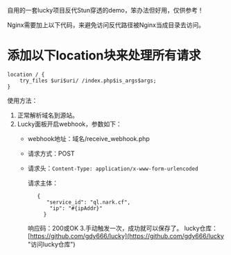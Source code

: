 自用的一套lucky项目反代Stun穿透的demo，笨办法但好用，仅供参考！


Nginx需要加上以下代码，来避免访问反代路径被Nginx当成目录去访问。

# 添加以下location块来处理所有请求

```
location / {
    try_files $uri$uri/ /index.php$is_args$args;
}
```

使用方法：
1. 正常解析域名到源站。
2. Lucky面板开启webhook，参数如下：
   - webhook地址：域名/receive_webhook.php
   - 请求方式：POST
   - 请求头：`Content-Type: application/x-www-form-urlencoded`
     

        请求主体：
     ```
        {
           "service_id": "ql.nark.cf",
            "ip": "#{ipAddr}"
          }
     ```
       响应码：200或OK
 3.手动触发一次，成功就可以保存了。
lucky仓库：[https://github.com/gdy666/lucky](https://github.com/gdy666/lucky "访问lucky仓库")
